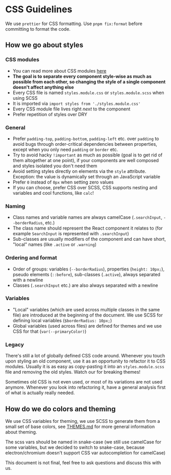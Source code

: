 # CSS Guidelines

We use `prettier` for CSS formatting. Use `pnpm fix:format` before committing to format the code.

## How we go about styles

### CSS modules

- You can read more about CSS modules [here](https://css-tricks.com/css-modules-part-1-need/)
- **The goal is to separate every component style-wise as much as possible from each other, so changing the style of a single component doesn't affect anything else**
- Every CSS file is named `styles.module.css` or `styles.module.scss` when using SCSS
- It is imported via `import styles from './styles.module.css'`
- Every CSS module file lives right _next_ to the component
- Prefer repetition of styles over DRY

### General

- Prefer `padding-top`, `padding-bottom`, `padding-left` etc. over `padding` to avoid bugs through order-critical dependencies between properties, except when you only need `padding` or `border` etc.
- Try to avoid hacky `!important` as much as possible (goal is to get rid of them altogether at one point), if your components are well composed and styles isolated you don't need them
- Avoid setting styles directly on elements via the `style` attribute. Exception: the value is dynamically set through an JavaScript variable
- Prefer `0` instead of `0px` when setting zero values
- If you can choose, prefer CSS over SCSS, CSS supports nesting and variables and cool functions, like `calc`!

### Naming

- Class names and variable names are always camelCase (`.searchInput`, `--borderRadius`, etc.)
- The class name should represent the React component it relates to (for example `SearchInput` is represented with `.searchInput`)
- Sub-classes are usually modifiers of the component and can have short, "local" names (like `.active` or `.warning`)

### Ordering and format

- Order of groups: variables (`--borderRadius`), properties (`height: 10px;`), pseudo elements (`::before`), sub-classes (`.active`), always separated with a newline
- Classes (`.searchInput` etc.) are also always separated with a newline

### Variables

- "Local" variables (which are used across multiple classes in the same file) are introduced at the beginning of the document. We use SCSS for defining local variables (`$borderRadius: 10px;`)
- Global variables (used across files) are defined for themes and we use CSS for that (`var(--primaryColor)`)

### Legacy

There's still a lot of globally defined CSS code around. Whenever you touch upon styling an old component, use it as an opportunity to refactor it to CSS modules. Usually it is as easy as copy-pasting it into an `styles.module.scss` file and removing the old styles. Watch our for breaking themes!

Sometimes old CSS is not even used, or most of its variations are not used anymore. Whenever you look into refactoring it, have a general analysis first of what is actually really needed.

## How do we do colors and theming

We use CSS variables for theming, we use SCSS to generate them from a small set of base colors, see [THEMES.md](./THEMES.md) for more general information about theming.

The scss vars should be named in snake-case (we still use camelCase for some variables, but we decided to switch to snake-case, because electron/chromium doesn't support CSS var autocompletion for camelCase)

This document is not final, feel free to ask questions and discuss this with us.
